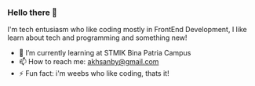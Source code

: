 ### Hello there 👋
I'm tech entusiasm who like coding mostly in FrontEnd Development, I like learn about tech and programming and something new!

- 🌱 I’m currently learning at STMIK Bina Patria Campus
- 📫 How to reach me: akhsanby@gmail.com
- ⚡ Fun fact: i'm weebs who like coding, thats it!

